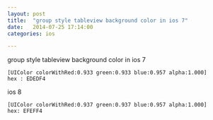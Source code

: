```yaml
---
layout: post
title:  "group style tableview background color in ios 7"
date:   2014-07-25 17:14:00
categories: ios

---
```


group style tableview background color in ios 7

```
[UIColor colorWithRed:0.933 green:0.933 blue:0.957 alpha:1.000]
hex : EDEDF4
```

ios 8

```
[UIColor colorWithRed:0.937 green:0.937 blue:0.957 alpha:1.000]
hex: EFEFF4
```
